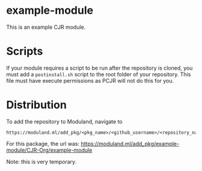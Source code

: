 # example-module
This is an example CJR module. 

# Scripts
If your module requires a script to be run after the repository is cloned, you must add a `postinstall.sh` script to the root folder of your repository. This file must have execute permissions as PCJR will not do this for you.

# Distribution
To add the repository to Moduland, navigate to    

    https://moduland.ml/add_pkg/<pkg_name>/<github_username>/<repository_name>

For this package, the url was:
https://moduland.ml/add_pkg/example-module/CJR-Org/example-module

Note: this is very temporary.